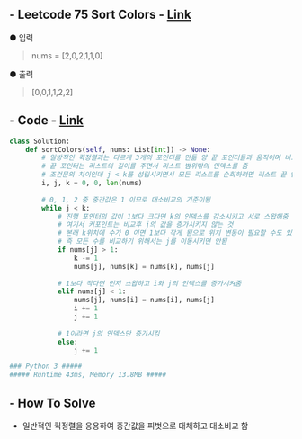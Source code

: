 ## - Leetcode 75 Sort Colors - [Link](https://leetcode.com/problems/sort-colors/)
● 입력  
> nums = [2,0,2,1,1,0]

● 출력
>  [0,0,1,1,2,2]

## - Code - [Link](https://github.com/imtaesuu/AlgorithmPractice_with_Python/blob/main/Sort/Leetcode_75/Leetcode_75.py)

```python
class Solution:
    def sortColors(self, nums: List[int]) -> None:
        # 일방적인 퀵정렬과는 다르게 3개의 포인터를 만듦 양 끝 포인터들과 움직이며 비교할 포인터
        # 끝 포인터는 리스트의 길이를 주면서 리스트 범위밖의 인덱스를 줌 
        # 조건문의 차이인데 j < k를 성립시키면서 모든 리스트를 순회하려면 리스트 끝 인덱스가 포함되면 안됨
        i, j, k = 0, 0, len(nums)
        
        # 0, 1, 2 중 중간값은 1 이므로 대소비교의 기준이됨
        while j < k:
            # 진행 포인터의 값이 1보다 크다면 k의 인덱스를 감소시키고 서로 스왑해줌
            # 여기서 키포인트는 비교후 j의 값을 증가시키지 않는 것
            # 본래 k위치에 수가 0 이면 1보다 작게 됨으로 위치 변동이 필요할 수도 있음
            # 즉 모든 수를 비교하기 위해서는 j를 이동시키면 안됨
            if nums[j] > 1:
                k -= 1
                nums[j], nums[k] = nums[k], nums[j]
                
            # 1보다 작다면 먼저 스왑하고 i와 j의 인덱스를 증가시켜줌
            elif nums[j] < 1:
                nums[j], nums[i] = nums[i], nums[j]
                i += 1
                j += 1
            
            # 1이라면 j의 인덱스만 증가시킴
            else:
                j += 1

### Python 3 #####
##### Runtime 43ms, Memory 13.8MB #####
```

## - **How To Solve**
- 일반적인 퀵정렬을 응용하여 중간값을 피벗으로 대체하고 대소비교 함